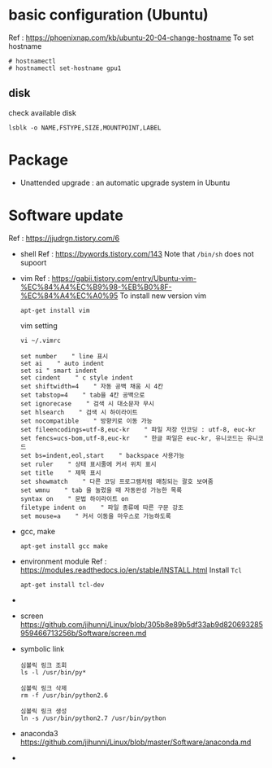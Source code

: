 # basic configuration (Ubuntu)
Ref : https://phoenixnap.com/kb/ubuntu-20-04-change-hostname
To set hostname 
```
# hostnamectl
# hostnamectl set-hostname gpu1
```

## disk
check available disk
```
lsblk -o NAME,FSTYPE,SIZE,MOUNTPOINT,LABEL
```
# Package
- Unattended upgrade : an automatic upgrade system in Ubuntu

# Software update
Ref : https://jjudrgn.tistory.com/6
- shell 
  Ref : https://bywords.tistory.com/143
  Note that `/bin/sh` does not supoort 
- vim
  Ref : https://gabii.tistory.com/entry/Ubuntu-vim-%EC%84%A4%EC%B9%98-%EB%B0%8F-%EC%84%A4%EC%A0%95
  To install new version vim
  ```
  apt-get install vim
  ```
  vim setting
  ```
  vi ~/.vimrc
  ```
  ```
  set number    " line 표시
  set ai    " auto indent
  set si " smart indent
  set cindent    " c style indent
  set shiftwidth=4    " 자동 공백 채움 시 4칸
  set tabstop=4    " tab을 4칸 공백으로
  set ignorecase    " 검색 시 대소문자 무시
  set hlsearch    " 검색 시 하이라이트
  set nocompatible    " 방향키로 이동 가능
  set fileencodings=utf-8,euc-kr    " 파일 저장 인코딩 : utf-8, euc-kr
  set fencs=ucs-bom,utf-8,euc-kr    " 한글 파일은 euc-kr, 유니코드는 유니코드
  set bs=indent,eol,start    " backspace 사용가능
  set ruler    " 상태 표시줄에 커서 위치 표시
  set title    " 제목 표시
  set showmatch    " 다른 코딩 프로그램처럼 매칭되는 괄호 보여줌
  set wmnu    " tab 을 눌렀을 때 자동완성 가능한 목록
  syntax on    " 문법 하이라이트 on
  filetype indent on    " 파일 종류에 따른 구문 강조
  set mouse=a    " 커서 이동을 마우스로 가능하도록
  ```

- gcc, make
  ```
  apt-get install gcc make
  ```
- environment module
  Ref : https://modules.readthedocs.io/en/stable/INSTALL.html
  Install `Tcl`
  ```
  apt-get install tcl-dev
  ```
- 
- screen
  https://github.com/jihunni/Linux/blob/305b8e89b5df33ab9d820693285959466713256b/Software/screen.md
- symbolic link
  ```
  심볼릭 링크 조회
  ls -l /usr/bin/py*

  심볼릭 링크 삭제
  rm -f /usr/bin/python2.6

  심볼릭 링크 생성
  ln -s /usr/bin/python2.7 /usr/bin/python
  ```
- anaconda3
  https://github.com/jihunni/Linux/blob/master/Software/anaconda.md
- 
